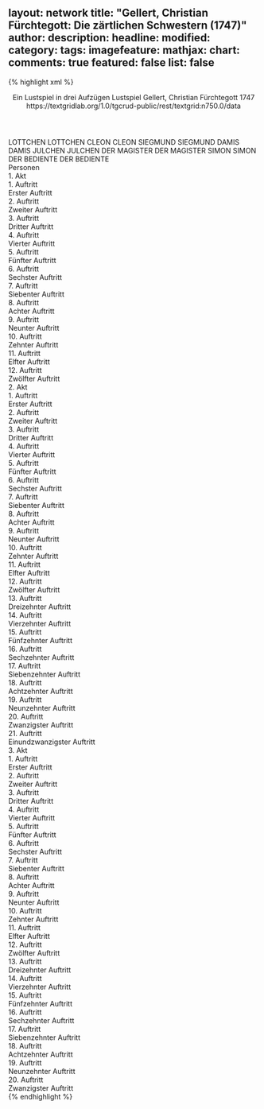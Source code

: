 layout: network
title: "Gellert, Christian Fürchtegott: Die zärtlichen Schwestern (1747)"
author:
description:
headline:
modified:
category:
tags:
imagefeature:
mathjax:
chart:
comments: true
featured: false
list: false
---
{% highlight xml %}
<?xml-model href="http://raw.githubusercontent.com/DLiNa/project/master/rules/lina.rnc"?><?xml-model href="http://raw.githubusercontent.com/DLiNa/project/master/rules/lina.sch"?>
<play xmlns="http://lina.digital">
  <header>
    <title>Die zärtlichen Schwestern</title>
    <subtitle>Ein Lustspiel in drei Aufzügen</subtitle>
    <genretitle>Lustspiel</genretitle>
    <author>Gellert, Christian Fürchtegott</author>
    <date type="print" when="1747">1747</date>
    <date type="premiere"/>
    <date type="written"/>
    <source>https://textgridlab.org/1.0/tgcrud-public/rest/textgrid:n750.0/data</source>
  </header>
  <personae>
    <character>
      <name>LOTTCHEN</name>
      <alias xml:id="lottchen">
        <name>LOTTCHEN</name>
      </alias>
    </character>
    <character>
      <name>CLEON</name>
      <alias xml:id="cleon">
        <name>CLEON</name>
      </alias>
    </character>
    <character>
      <name>SIEGMUND</name>
      <alias xml:id="siegmund">
        <name>SIEGMUND</name>
      </alias>
    </character>
    <character>
      <name>DAMIS</name>
      <alias xml:id="damis">
        <name>DAMIS</name>
      </alias>
    </character>
    <character>
      <name>JULCHEN</name>
      <alias xml:id="julchen">
        <name>JULCHEN</name>
      </alias>
    </character>
    <character>
      <name>DER MAGISTER</name>
      <alias xml:id="der_magister">
        <name>DER MAGISTER</name>
      </alias>
    </character>
    <character>
      <name>SIMON</name>
      <alias xml:id="simon">
        <name>SIMON</name>
      </alias>
    </character>
    <character>
      <name>DER BEDIENTE</name>
      <alias xml:id="der_bediente">
        <name>DER BEDIENTE</name>
      </alias>
    </character>
  </personae>
  <text>
    <div>
      <head>Personen</head>
    </div>
    <div>
      <head>1. Akt</head>
      <div>
        <head>1. Auftritt</head>
        <div>
          <head>Erster Auftritt</head>
          <sp who="#lottchen">
            <amount n="13" unit="speech_acts"/>
            <amount n="625" unit="words"/>
            <amount n="1" unit="lines"/>
            <amount n="3391" unit="chars"/>
          </sp>
          <sp who="#cleon">
            <amount n="13" unit="speech_acts"/>
            <amount n="468" unit="words"/>
            <amount n="5" unit="lines"/>
            <amount n="2547" unit="chars"/>
          </sp>
        </div>
      </div>
      <div>
        <head>2. Auftritt</head>
        <div>
          <head>Zweiter Auftritt</head>
          <sp who="#lottchen">
            <amount n="2" unit="speech_acts"/>
            <amount n="72" unit="words"/>
            <amount n="1" unit="lines"/>
            <amount n="395" unit="chars"/>
          </sp>
          <sp who="#siegmund">
            <amount n="2" unit="speech_acts"/>
            <amount n="86" unit="words"/>
            <amount n="504" unit="chars"/>
          </sp>
          <sp who="#cleon">
            <amount n="1" unit="speech_acts"/>
            <amount n="31" unit="words"/>
            <amount n="177" unit="chars"/>
          </sp>
        </div>
      </div>
      <div>
        <head>3. Auftritt</head>
        <div>
          <head>Dritter Auftritt</head>
          <sp who="#siegmund">
            <amount n="5" unit="speech_acts"/>
            <amount n="225" unit="words"/>
            <amount n="2" unit="lines"/>
            <amount n="1240" unit="chars"/>
          </sp>
          <sp who="#lottchen">
            <amount n="5" unit="speech_acts"/>
            <amount n="276" unit="words"/>
            <amount n="3" unit="lines"/>
            <amount n="1494" unit="chars"/>
          </sp>
        </div>
      </div>
      <div>
        <head>4. Auftritt</head>
        <div>
          <head>Vierter Auftritt</head>
          <sp who="#lottchen">
            <amount n="5" unit="speech_acts"/>
            <amount n="244" unit="words"/>
            <amount n="1" unit="lines"/>
            <amount n="1330" unit="chars"/>
          </sp>
          <sp who="#damis">
            <amount n="4" unit="speech_acts"/>
            <amount n="125" unit="words"/>
            <amount n="2" unit="lines"/>
            <amount n="653" unit="chars"/>
          </sp>
          <sp who="#siegmund">
            <amount n="2" unit="speech_acts"/>
            <amount n="20" unit="words"/>
            <amount n="2" unit="lines"/>
            <amount n="108" unit="chars"/>
          </sp>
        </div>
      </div>
      <div>
        <head>5. Auftritt</head>
        <div>
          <head>Fünfter Auftritt</head>
          <sp who="#julchen">
            <amount n="4" unit="speech_acts"/>
            <amount n="137" unit="words"/>
            <amount n="765" unit="chars"/>
          </sp>
          <sp who="#lottchen">
            <amount n="3" unit="speech_acts"/>
            <amount n="75" unit="words"/>
            <amount n="429" unit="chars"/>
          </sp>
          <sp who="#damis">
            <amount n="1" unit="speech_acts"/>
            <amount n="78" unit="words"/>
            <amount n="454" unit="chars"/>
          </sp>
        </div>
      </div>
      <div>
        <head>6. Auftritt</head>
        <div>
          <head>Sechster Auftritt</head>
          <sp who="#julchen">
            <amount n="8" unit="speech_acts"/>
            <amount n="626" unit="words"/>
            <amount n="3465" unit="chars"/>
          </sp>
          <sp who="#damis">
            <amount n="8" unit="speech_acts"/>
            <amount n="286" unit="words"/>
            <amount n="4" unit="lines"/>
            <amount n="1582" unit="chars"/>
          </sp>
        </div>
      </div>
      <div>
        <head>7. Auftritt</head>
        <div>
          <head>Siebenter Auftritt</head>
        </div>
      </div>
      <div>
        <head>8. Auftritt</head>
        <div>
          <head>Achter Auftritt</head>
          <sp who="#lottchen">
            <amount n="9" unit="speech_acts"/>
            <amount n="396" unit="words"/>
            <amount n="3" unit="lines"/>
            <amount n="2127" unit="chars"/>
          </sp>
          <sp who="#julchen">
            <amount n="8" unit="speech_acts"/>
            <amount n="348" unit="words"/>
            <amount n="1" unit="lines"/>
            <amount n="1931" unit="chars"/>
          </sp>
        </div>
      </div>
      <div>
        <head>9. Auftritt</head>
        <div>
          <head>Neunter Auftritt</head>
          <sp who="#julchen">
            <amount n="9" unit="speech_acts"/>
            <amount n="418" unit="words"/>
            <amount n="2308" unit="chars"/>
          </sp>
          <sp who="#der_magister">
            <amount n="8" unit="speech_acts"/>
            <amount n="731" unit="words"/>
            <amount n="4151" unit="chars"/>
          </sp>
        </div>
      </div>
      <div>
        <head>10. Auftritt</head>
        <div>
          <head>Zehnter Auftritt</head>
          <sp who="#der_magister">
            <amount n="7" unit="speech_acts"/>
            <amount n="346" unit="words"/>
            <amount n="1943" unit="chars"/>
          </sp>
          <sp who="#cleon">
            <amount n="7" unit="speech_acts"/>
            <amount n="235" unit="words"/>
            <amount n="2" unit="lines"/>
            <amount n="1286" unit="chars"/>
          </sp>
        </div>
      </div>
      <div>
        <head>11. Auftritt</head>
        <div>
          <head>Elfter Auftritt</head>
          <sp who="#lottchen">
            <amount n="8" unit="speech_acts"/>
            <amount n="362" unit="words"/>
            <amount n="3" unit="lines"/>
            <amount n="2110" unit="chars"/>
          </sp>
          <sp who="#cleon">
            <amount n="7" unit="speech_acts"/>
            <amount n="539" unit="words"/>
            <amount n="2919" unit="chars"/>
          </sp>
        </div>
      </div>
      <div>
        <head>12. Auftritt</head>
        <div>
          <head>Zwölfter Auftritt</head>
          <sp who="#siegmund">
            <amount n="4" unit="speech_acts"/>
            <amount n="156" unit="words"/>
            <amount n="881" unit="chars"/>
          </sp>
          <sp who="#lottchen">
            <amount n="4" unit="speech_acts"/>
            <amount n="167" unit="words"/>
            <amount n="1" unit="lines"/>
            <amount n="923" unit="chars"/>
          </sp>
        </div>
      </div>
    </div>
    <div>
      <head>2. Akt</head>
      <div>
        <head>1. Auftritt</head>
        <div>
          <head>Erster Auftritt</head>
          <sp who="#cleon">
            <amount n="19" unit="speech_acts"/>
            <amount n="695" unit="words"/>
            <amount n="6" unit="lines"/>
            <amount n="3673" unit="chars"/>
          </sp>
          <sp who="#julchen">
            <amount n="18" unit="speech_acts"/>
            <amount n="249" unit="words"/>
            <amount n="13" unit="lines"/>
            <amount n="1366" unit="chars"/>
          </sp>
        </div>
      </div>
      <div>
        <head>2. Auftritt</head>
        <div>
          <head>Zweiter Auftritt</head>
          <sp who="#damis">
            <amount n="9" unit="speech_acts"/>
            <amount n="211" unit="words"/>
            <amount n="5" unit="lines"/>
            <amount n="1182" unit="chars"/>
          </sp>
          <sp who="#julchen">
            <amount n="9" unit="speech_acts"/>
            <amount n="383" unit="words"/>
            <amount n="2" unit="lines"/>
            <amount n="2127" unit="chars"/>
          </sp>
        </div>
      </div>
      <div>
        <head>3. Auftritt</head>
        <div>
          <head>Dritter Auftritt</head>
          <sp who="#lottchen">
            <amount n="7" unit="speech_acts"/>
            <amount n="372" unit="words"/>
            <amount n="2" unit="lines"/>
            <amount n="2150" unit="chars"/>
          </sp>
          <sp who="#damis">
            <amount n="6" unit="speech_acts"/>
            <amount n="373" unit="words"/>
            <amount n="1" unit="lines"/>
            <amount n="2097" unit="chars"/>
          </sp>
        </div>
      </div>
      <div>
        <head>4. Auftritt</head>
        <div>
          <head>Vierter Auftritt</head>
          <sp who="#julchen">
            <amount n="14" unit="speech_acts"/>
            <amount n="308" unit="words"/>
            <amount n="6" unit="lines"/>
            <amount n="1713" unit="chars"/>
          </sp>
          <sp who="#damis">
            <amount n="13" unit="speech_acts"/>
            <amount n="145" unit="words"/>
            <amount n="11" unit="lines"/>
            <amount n="800" unit="chars"/>
          </sp>
        </div>
      </div>
      <div>
        <head>5. Auftritt</head>
        <div>
          <head>Fünfter Auftritt</head>
          <sp who="#lottchen">
            <amount n="2" unit="speech_acts"/>
            <amount n="47" unit="words"/>
            <amount n="1" unit="lines"/>
            <amount n="238" unit="chars"/>
          </sp>
          <sp who="#julchen">
            <amount n="2" unit="speech_acts"/>
            <amount n="19" unit="words"/>
            <amount n="2" unit="lines"/>
            <amount n="78" unit="chars"/>
          </sp>
        </div>
      </div>
      <div>
        <head>6. Auftritt</head>
        <div>
          <head>Sechster Auftritt</head>
          <sp who="#lottchen">
            <amount n="2" unit="speech_acts"/>
            <amount n="128" unit="words"/>
            <amount n="719" unit="chars"/>
          </sp>
          <sp who="#damis">
            <amount n="2" unit="speech_acts"/>
            <amount n="19" unit="words"/>
            <amount n="2" unit="lines"/>
            <amount n="99" unit="chars"/>
          </sp>
        </div>
      </div>
      <div>
        <head>7. Auftritt</head>
        <div>
          <head>Siebenter Auftritt</head>
          <sp who="#simon">
            <amount n="6" unit="speech_acts"/>
            <amount n="281" unit="words"/>
            <amount n="1636" unit="chars"/>
          </sp>
          <sp who="#lottchen">
            <amount n="5" unit="speech_acts"/>
            <amount n="223" unit="words"/>
            <amount n="2" unit="lines"/>
            <amount n="1217" unit="chars"/>
          </sp>
        </div>
      </div>
      <div>
        <head>8. Auftritt</head>
        <div>
          <head>Achter Auftritt</head>
          <sp who="#cleon">
            <amount n="5" unit="speech_acts"/>
            <amount n="182" unit="words"/>
            <amount n="1032" unit="chars"/>
          </sp>
          <sp who="#simon">
            <amount n="3" unit="speech_acts"/>
            <amount n="64" unit="words"/>
            <amount n="2" unit="lines"/>
            <amount n="361" unit="chars"/>
          </sp>
          <sp who="#lottchen">
            <amount n="3" unit="speech_acts"/>
            <amount n="120" unit="words"/>
            <amount n="1" unit="lines"/>
            <amount n="660" unit="chars"/>
          </sp>
          <sp who="#siegmund">
            <amount n="2" unit="speech_acts"/>
            <amount n="17" unit="words"/>
            <amount n="2" unit="lines"/>
            <amount n="103" unit="chars"/>
          </sp>
        </div>
      </div>
      <div>
        <head>9. Auftritt</head>
        <div>
          <head>Neunter Auftritt</head>
          <sp who="#lottchen">
            <amount n="3" unit="speech_acts"/>
            <amount n="210" unit="words"/>
            <amount n="1192" unit="chars"/>
          </sp>
          <sp who="#siegmund">
            <amount n="2" unit="speech_acts"/>
            <amount n="52" unit="words"/>
            <amount n="1" unit="lines"/>
            <amount n="291" unit="chars"/>
          </sp>
        </div>
      </div>
      <div>
        <head>10. Auftritt</head>
        <div>
          <head>Zehnter Auftritt</head>
        </div>
      </div>
      <div>
        <head>11. Auftritt</head>
        <div>
          <head>Elfter Auftritt</head>
          <sp who="#julchen">
            <amount n="8" unit="speech_acts"/>
            <amount n="228" unit="words"/>
            <amount n="3" unit="lines"/>
            <amount n="1285" unit="chars"/>
          </sp>
          <sp who="#siegmund">
            <amount n="7" unit="speech_acts"/>
            <amount n="115" unit="words"/>
            <amount n="4" unit="lines"/>
            <amount n="665" unit="chars"/>
          </sp>
        </div>
      </div>
      <div>
        <head>12. Auftritt</head>
        <div>
          <head>Zwölfter Auftritt</head>
        </div>
      </div>
      <div>
        <head>13. Auftritt</head>
        <div>
          <head>Dreizehnter Auftritt</head>
          <sp who="#julchen">
            <amount n="2" unit="speech_acts"/>
            <amount n="64" unit="words"/>
            <amount n="339" unit="chars"/>
          </sp>
          <sp who="#siegmund">
            <amount n="1" unit="speech_acts"/>
            <amount n="7" unit="words"/>
            <amount n="1" unit="lines"/>
            <amount n="41" unit="chars"/>
          </sp>
          <sp who="#der_magister">
            <amount n="1" unit="speech_acts"/>
            <amount n="20" unit="words"/>
            <amount n="112" unit="chars"/>
          </sp>
        </div>
      </div>
      <div>
        <head>14. Auftritt</head>
        <div>
          <head>Vierzehnter Auftritt</head>
          <sp who="#julchen">
            <amount n="11" unit="speech_acts"/>
            <amount n="330" unit="words"/>
            <amount n="4" unit="lines"/>
            <amount n="1727" unit="chars"/>
          </sp>
          <sp who="#der_magister">
            <amount n="10" unit="speech_acts"/>
            <amount n="624" unit="words"/>
            <amount n="3627" unit="chars"/>
          </sp>
        </div>
      </div>
      <div>
        <head>15. Auftritt</head>
        <div>
          <head>Fünfzehnter Auftritt</head>
          <sp who="#cleon">
            <amount n="1" unit="speech_acts"/>
            <amount n="20" unit="words"/>
            <amount n="124" unit="chars"/>
          </sp>
          <sp who="#der_magister">
            <amount n="2" unit="speech_acts"/>
            <amount n="116" unit="words"/>
            <amount n="668" unit="chars"/>
          </sp>
          <sp who="#siegmund">
            <amount n="1" unit="speech_acts"/>
            <amount n="13" unit="words"/>
            <amount n="1" unit="lines"/>
            <amount n="80" unit="chars"/>
          </sp>
        </div>
      </div>
      <div>
        <head>16. Auftritt</head>
        <div>
          <head>Sechzehnter Auftritt</head>
          <sp who="#cleon">
            <amount n="11" unit="speech_acts"/>
            <amount n="500" unit="words"/>
            <amount n="2" unit="lines"/>
            <amount n="2782" unit="chars"/>
          </sp>
          <sp who="#siegmund">
            <amount n="10" unit="speech_acts"/>
            <amount n="223" unit="words"/>
            <amount n="6" unit="lines"/>
            <amount n="1262" unit="chars"/>
          </sp>
        </div>
      </div>
      <div>
        <head>17. Auftritt</head>
        <div>
          <head>Siebenzehnter Auftritt</head>
        </div>
      </div>
      <div>
        <head>18. Auftritt</head>
        <div>
          <head>Achtzehnter Auftritt</head>
          <sp who="#lottchen">
            <amount n="1" unit="speech_acts"/>
            <amount n="38" unit="words"/>
            <amount n="214" unit="chars"/>
          </sp>
          <sp who="#siegmund">
            <amount n="1" unit="speech_acts"/>
            <amount n="65" unit="words"/>
            <amount n="336" unit="chars"/>
          </sp>
        </div>
      </div>
      <div>
        <head>19. Auftritt</head>
        <div>
          <head>Neunzehnter Auftritt</head>
          <sp who="#lottchen">
            <amount n="8" unit="speech_acts"/>
            <amount n="289" unit="words"/>
            <amount n="3" unit="lines"/>
            <amount n="1606" unit="chars"/>
          </sp>
          <sp who="#julchen">
            <amount n="9" unit="speech_acts"/>
            <amount n="233" unit="words"/>
            <amount n="3" unit="lines"/>
            <amount n="1220" unit="chars"/>
          </sp>
          <sp who="#damis">
            <amount n="4" unit="speech_acts"/>
            <amount n="64" unit="words"/>
            <amount n="2" unit="lines"/>
            <amount n="333" unit="chars"/>
          </sp>
        </div>
      </div>
      <div>
        <head>20. Auftritt</head>
        <div>
          <head>Zwanzigster Auftritt</head>
          <sp who="#cleon">
            <amount n="2" unit="speech_acts"/>
            <amount n="85" unit="words"/>
            <amount n="1" unit="lines"/>
            <amount n="469" unit="chars"/>
          </sp>
          <sp who="#lottchen">
            <amount n="1" unit="speech_acts"/>
            <amount n="23" unit="words"/>
            <amount n="117" unit="chars"/>
          </sp>
          <sp who="#julchen">
            <amount n="1" unit="speech_acts"/>
            <amount n="3" unit="words"/>
            <amount n="1" unit="lines"/>
            <amount n="20" unit="chars"/>
          </sp>
          <sp who="#damis">
            <amount n="1" unit="speech_acts"/>
            <amount n="14" unit="words"/>
            <amount n="1" unit="lines"/>
            <amount n="79" unit="chars"/>
          </sp>
        </div>
      </div>
      <div>
        <head>21. Auftritt</head>
        <div>
          <head>Einundzwanzigster Auftritt</head>
          <sp who="#cleon">
            <amount n="12" unit="speech_acts"/>
            <amount n="646" unit="words"/>
            <amount n="3508" unit="chars"/>
          </sp>
          <sp who="#julchen">
            <amount n="11" unit="speech_acts"/>
            <amount n="262" unit="words"/>
            <amount n="6" unit="lines"/>
            <amount n="1454" unit="chars"/>
          </sp>
        </div>
      </div>
    </div>
    <div>
      <head>3. Akt</head>
      <div>
        <head>1. Auftritt</head>
        <div>
          <head>Erster Auftritt</head>
          <sp who="#julchen">
            <amount n="5" unit="speech_acts"/>
            <amount n="191" unit="words"/>
            <amount n="2" unit="lines"/>
            <amount n="1091" unit="chars"/>
          </sp>
          <sp who="#siegmund">
            <amount n="5" unit="speech_acts"/>
            <amount n="116" unit="words"/>
            <amount n="3" unit="lines"/>
            <amount n="701" unit="chars"/>
          </sp>
        </div>
      </div>
      <div>
        <head>2. Auftritt</head>
        <div>
          <head>Zweiter Auftritt</head>
          <sp who="#julchen">
            <amount n="3" unit="speech_acts"/>
            <amount n="134" unit="words"/>
            <amount n="1" unit="lines"/>
            <amount n="747" unit="chars"/>
          </sp>
          <sp who="#damis">
            <amount n="2" unit="speech_acts"/>
            <amount n="72" unit="words"/>
            <amount n="1" unit="lines"/>
            <amount n="422" unit="chars"/>
          </sp>
        </div>
      </div>
      <div>
        <head>3. Auftritt</head>
        <div>
          <head>Dritter Auftritt</head>
          <sp who="#damis">
            <amount n="8" unit="speech_acts"/>
            <amount n="108" unit="words"/>
            <amount n="6" unit="lines"/>
            <amount n="579" unit="chars"/>
          </sp>
          <sp who="#lottchen">
            <amount n="6" unit="speech_acts"/>
            <amount n="412" unit="words"/>
            <amount n="1" unit="lines"/>
            <amount n="2364" unit="chars"/>
          </sp>
          <sp who="#julchen">
            <amount n="10" unit="speech_acts"/>
            <amount n="187" unit="words"/>
            <amount n="7" unit="lines"/>
            <amount n="1027" unit="chars"/>
          </sp>
        </div>
      </div>
      <div>
        <head>4. Auftritt</head>
        <div>
          <head>Vierter Auftritt</head>
          <sp who="#simon">
            <amount n="3" unit="speech_acts"/>
            <amount n="136" unit="words"/>
            <amount n="822" unit="chars"/>
          </sp>
          <sp who="#lottchen">
            <amount n="3" unit="speech_acts"/>
            <amount n="106" unit="words"/>
            <amount n="1" unit="lines"/>
            <amount n="553" unit="chars"/>
          </sp>
        </div>
      </div>
      <div>
        <head>5. Auftritt</head>
        <div>
          <head>Fünfter Auftritt</head>
          <sp who="#siegmund">
            <amount n="6" unit="speech_acts"/>
            <amount n="160" unit="words"/>
            <amount n="3" unit="lines"/>
            <amount n="867" unit="chars"/>
          </sp>
          <sp who="#lottchen">
            <amount n="5" unit="speech_acts"/>
            <amount n="308" unit="words"/>
            <amount n="2" unit="lines"/>
            <amount n="1726" unit="chars"/>
          </sp>
          <sp who="#simon">
            <amount n="2" unit="speech_acts"/>
            <amount n="141" unit="words"/>
            <amount n="732" unit="chars"/>
          </sp>
        </div>
      </div>
      <div>
        <head>6. Auftritt</head>
        <div>
          <head>Sechster Auftritt</head>
          <sp who="#der_bediente">
            <amount n="1" unit="speech_acts"/>
            <amount n="12" unit="words"/>
            <amount n="1" unit="lines"/>
            <amount n="58" unit="chars"/>
          </sp>
          <sp who="#lottchen">
            <amount n="2" unit="speech_acts"/>
            <amount n="19" unit="words"/>
            <amount n="2" unit="lines"/>
            <amount n="110" unit="chars"/>
          </sp>
          <sp who="#siegmund">
            <amount n="1" unit="speech_acts"/>
            <amount n="16" unit="words"/>
            <amount n="1" unit="lines"/>
            <amount n="92" unit="chars"/>
          </sp>
          <sp who="#simon">
            <amount n="1" unit="speech_acts"/>
            <amount n="11" unit="words"/>
            <amount n="1" unit="lines"/>
            <amount n="68" unit="chars"/>
          </sp>
        </div>
      </div>
      <div>
        <head>7. Auftritt</head>
        <div>
          <head>Siebenter Auftritt</head>
          <sp who="#lottchen">
            <amount n="6" unit="speech_acts"/>
            <amount n="328" unit="words"/>
            <amount n="1" unit="lines"/>
            <amount n="1806" unit="chars"/>
          </sp>
          <sp who="#siegmund">
            <amount n="5" unit="speech_acts"/>
            <amount n="262" unit="words"/>
            <amount n="1" unit="lines"/>
            <amount n="1451" unit="chars"/>
          </sp>
        </div>
      </div>
      <div>
        <head>8. Auftritt</head>
        <div>
          <head>Achter Auftritt</head>
        </div>
      </div>
      <div>
        <head>9. Auftritt</head>
        <div>
          <head>Neunter Auftritt</head>
          <sp who="#julchen">
            <amount n="7" unit="speech_acts"/>
            <amount n="203" unit="words"/>
            <amount n="4" unit="lines"/>
            <amount n="1175" unit="chars"/>
          </sp>
          <sp who="#damis">
            <amount n="7" unit="speech_acts"/>
            <amount n="399" unit="words"/>
            <amount n="1" unit="lines"/>
            <amount n="2341" unit="chars"/>
          </sp>
        </div>
      </div>
      <div>
        <head>10. Auftritt</head>
        <div>
          <head>Zehnter Auftritt</head>
          <sp who="#simon">
            <amount n="7" unit="speech_acts"/>
            <amount n="268" unit="words"/>
            <amount n="3" unit="lines"/>
            <amount n="1491" unit="chars"/>
          </sp>
          <sp who="#damis">
            <amount n="6" unit="speech_acts"/>
            <amount n="149" unit="words"/>
            <amount n="4" unit="lines"/>
            <amount n="839" unit="chars"/>
          </sp>
          <sp who="#julchen">
            <amount n="6" unit="speech_acts"/>
            <amount n="230" unit="words"/>
            <amount n="1" unit="lines"/>
            <amount n="1229" unit="chars"/>
          </sp>
        </div>
      </div>
      <div>
        <head>11. Auftritt</head>
        <div>
          <head>Elfter Auftritt</head>
          <sp who="#julchen">
            <amount n="3" unit="speech_acts"/>
            <amount n="182" unit="words"/>
            <amount n="970" unit="chars"/>
          </sp>
          <sp who="#simon">
            <amount n="3" unit="speech_acts"/>
            <amount n="108" unit="words"/>
            <amount n="603" unit="chars"/>
          </sp>
        </div>
      </div>
      <div>
        <head>12. Auftritt</head>
        <div>
          <head>Zwölfter Auftritt</head>
          <sp who="#der_magister">
            <amount n="9" unit="speech_acts"/>
            <amount n="449" unit="words"/>
            <amount n="3" unit="lines"/>
            <amount n="2682" unit="chars"/>
          </sp>
          <sp who="#simon">
            <amount n="7" unit="speech_acts"/>
            <amount n="133" unit="words"/>
            <amount n="5" unit="lines"/>
            <amount n="762" unit="chars"/>
          </sp>
          <sp who="#julchen">
            <amount n="2" unit="speech_acts"/>
            <amount n="99" unit="words"/>
            <amount n="1" unit="lines"/>
            <amount n="508" unit="chars"/>
          </sp>
        </div>
      </div>
      <div>
        <head>13. Auftritt</head>
        <div>
          <head>Dreizehnter Auftritt</head>
          <sp who="#julchen">
            <amount n="1" unit="speech_acts"/>
            <amount n="55" unit="words"/>
            <amount n="305" unit="chars"/>
          </sp>
          <sp who="#simon">
            <amount n="1" unit="speech_acts"/>
            <amount n="42" unit="words"/>
            <amount n="242" unit="chars"/>
          </sp>
        </div>
      </div>
      <div>
        <head>14. Auftritt</head>
        <div>
          <head>Vierzehnter Auftritt</head>
          <sp who="#lottchen">
            <amount n="12" unit="speech_acts"/>
            <amount n="544" unit="words"/>
            <amount n="3" unit="lines"/>
            <amount n="3010" unit="chars"/>
          </sp>
          <sp who="#simon">
            <amount n="12" unit="speech_acts"/>
            <amount n="364" unit="words"/>
            <amount n="4" unit="lines"/>
            <amount n="2115" unit="chars"/>
          </sp>
        </div>
      </div>
      <div>
        <head>15. Auftritt</head>
        <div>
          <head>Fünfzehnter Auftritt</head>
        </div>
      </div>
      <div>
        <head>16. Auftritt</head>
        <div>
          <head>Sechzehnter Auftritt</head>
          <sp who="#lottchen">
            <amount n="6" unit="speech_acts"/>
            <amount n="266" unit="words"/>
            <amount n="1" unit="lines"/>
            <amount n="1493" unit="chars"/>
          </sp>
          <sp who="#damis">
            <amount n="6" unit="speech_acts"/>
            <amount n="158" unit="words"/>
            <amount n="3" unit="lines"/>
            <amount n="867" unit="chars"/>
          </sp>
        </div>
      </div>
      <div>
        <head>17. Auftritt</head>
        <div>
          <head>Siebenzehnter Auftritt</head>
          <sp who="#lottchen">
            <amount n="6" unit="speech_acts"/>
            <amount n="301" unit="words"/>
            <amount n="2" unit="lines"/>
            <amount n="1667" unit="chars"/>
          </sp>
          <sp who="#julchen">
            <amount n="5" unit="speech_acts"/>
            <amount n="212" unit="words"/>
            <amount n="2" unit="lines"/>
            <amount n="1160" unit="chars"/>
          </sp>
        </div>
      </div>
      <div>
        <head>18. Auftritt</head>
        <div>
          <head>Achtzehnter Auftritt</head>
          <sp who="#siegmund">
            <amount n="6" unit="speech_acts"/>
            <amount n="296" unit="words"/>
            <amount n="1719" unit="chars"/>
          </sp>
          <sp who="#lottchen">
            <amount n="6" unit="speech_acts"/>
            <amount n="61" unit="words"/>
            <amount n="4" unit="lines"/>
            <amount n="371" unit="chars"/>
          </sp>
          <sp who="#julchen">
            <amount n="3" unit="speech_acts"/>
            <amount n="58" unit="words"/>
            <amount n="2" unit="lines"/>
            <amount n="325" unit="chars"/>
          </sp>
        </div>
      </div>
      <div>
        <head>19. Auftritt</head>
        <div>
          <head>Neunzehnter Auftritt</head>
          <sp who="#cleon">
            <amount n="2" unit="speech_acts"/>
            <amount n="201" unit="words"/>
            <amount n="1062" unit="chars"/>
          </sp>
          <sp who="#lottchen">
            <amount n="1" unit="speech_acts"/>
            <amount n="25" unit="words"/>
            <amount n="153" unit="chars"/>
          </sp>
        </div>
      </div>
      <div>
        <head>20. Auftritt</head>
        <div>
          <head>Zwanzigster Auftritt</head>
          <sp who="#cleon">
            <amount n="2" unit="speech_acts"/>
            <amount n="75" unit="words"/>
            <amount n="1" unit="lines"/>
            <amount n="461" unit="chars"/>
          </sp>
          <sp who="#lottchen">
            <amount n="5" unit="speech_acts"/>
            <amount n="219" unit="words"/>
            <amount n="1249" unit="chars"/>
          </sp>
          <sp who="#simon">
            <amount n="2" unit="speech_acts"/>
            <amount n="64" unit="words"/>
            <amount n="1" unit="lines"/>
            <amount n="343" unit="chars"/>
          </sp>
          <sp who="#damis">
            <amount n="2" unit="speech_acts"/>
            <amount n="17" unit="words"/>
            <amount n="2" unit="lines"/>
            <amount n="101" unit="chars"/>
          </sp>
          <sp who="#siegmund">
            <amount n="2" unit="speech_acts"/>
            <amount n="23" unit="words"/>
            <amount n="2" unit="lines"/>
            <amount n="142" unit="chars"/>
          </sp>
          <sp who="#julchen">
            <amount n="1" unit="speech_acts"/>
            <amount n="31" unit="words"/>
            <amount n="153" unit="chars"/>
          </sp>
          <sp who="#der_magister">
            <amount n="1" unit="speech_acts"/>
            <amount n="43" unit="words"/>
            <amount n="239" unit="chars"/>
          </sp>
        </div>
      </div>
    </div>
  </text>
</play>
{% endhighlight %}